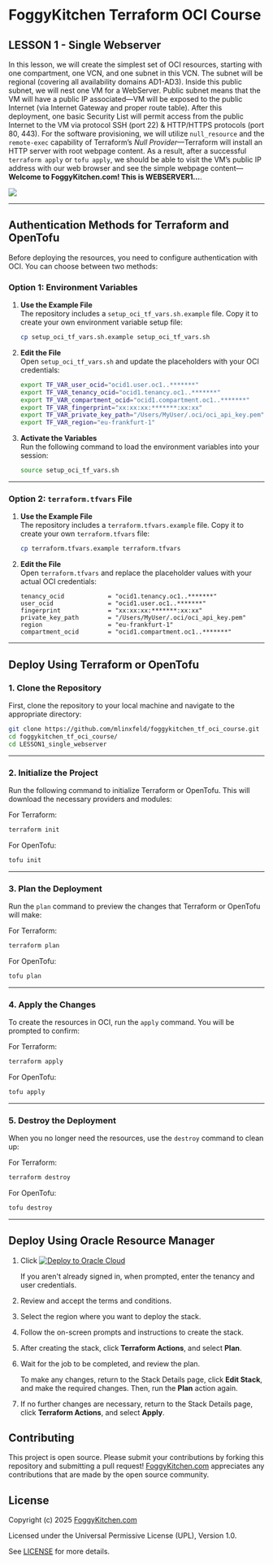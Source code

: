 # FoggyKitchen Terraform OCI Course

## LESSON 1 - Single Webserver

In this lesson, we will create the simplest set of OCI resources, starting with one compartment, one VCN, and one subnet in this VCN. The subnet will be regional (covering all availability domains AD1-AD3). Inside this public subnet, we will nest one VM for a WebServer. Public subnet means that the VM will have a public IP associated—VM will be exposed to the public Internet (via Internet Gateway and proper route table). After this deployment, one basic Security List will permit access from the public Internet to the VM via protocol SSH (port 22) & HTTP/HTTPS protocols (port 80, 443). For the software provisioning, we will utilize `null_resource` and the `remote-exec` capability of Terraform’s *Null Provider*—Terraform will install an HTTP server with root webpage content. As a result, after a successful `terraform apply` or `tofu apply`, we should be able to visit the VM’s public IP address with our web browser and see the simple webpage content—**Welcome to FoggyKitchen.com! This is WEBSERVER1...**.

![](LESSON1_single_webserver.jpg)

---

## Authentication Methods for Terraform and OpenTofu

Before deploying the resources, you need to configure authentication with OCI. You can choose between two methods:

### **Option 1: Environment Variables**

1. **Use the Example File**  
   The repository includes a `setup_oci_tf_vars.sh.example` file. Copy it to create your own environment variable setup file:

   ```bash
   cp setup_oci_tf_vars.sh.example setup_oci_tf_vars.sh
   ```

2. **Edit the File**  
   Open `setup_oci_tf_vars.sh` and update the placeholders with your OCI credentials:

   ```bash
   export TF_VAR_user_ocid="ocid1.user.oc1..*******"
   export TF_VAR_tenancy_ocid="ocid1.tenancy.oc1..*******"
   export TF_VAR_compartment_ocid="ocid1.compartment.oc1..*******"
   export TF_VAR_fingerprint="xx:xx:xx:*******:xx:xx"
   export TF_VAR_private_key_path="/Users/MyUser/.oci/oci_api_key.pem"
   export TF_VAR_region="eu-frankfurt-1"
   ```

3. **Activate the Variables**  
   Run the following command to load the environment variables into your session:

   ```bash
   source setup_oci_tf_vars.sh
   ```

---

### **Option 2: `terraform.tfvars` File**

1. **Use the Example File**  
   The repository includes a `terraform.tfvars.example` file. Copy it to create your own `terraform.tfvars` file:

   ```bash
   cp terraform.tfvars.example terraform.tfvars
   ```

2. **Edit the File**  
   Open `terraform.tfvars` and replace the placeholder values with your actual OCI credentials:

   ```hcl
   tenancy_ocid            = "ocid1.tenancy.oc1..*******"
   user_ocid               = "ocid1.user.oc1..*******"
   fingerprint             = "xx:xx:xx:*******:xx:xx"
   private_key_path        = "/Users/MyUser/.oci/oci_api_key.pem"
   region                  = "eu-frankfurt-1"
   compartment_ocid        = "ocid1.compartment.oc1..*******"
   ```

---

## Deploy Using Terraform or OpenTofu

### **1. Clone the Repository**

First, clone the repository to your local machine and navigate to the appropriate directory:

```bash
git clone https://github.com/mlinxfeld/foggykitchen_tf_oci_course.git
cd foggykitchen_tf_oci_course/
cd LESSON1_single_webserver
```

---

### **2. Initialize the Project**

Run the following command to initialize Terraform or OpenTofu. This will download the necessary providers and modules:

For Terraform:
```bash
terraform init
```

For OpenTofu:
```bash
tofu init
```

---

### **3. Plan the Deployment**

Run the `plan` command to preview the changes that Terraform or OpenTofu will make:

For Terraform:
```bash
terraform plan
```

For OpenTofu:
```bash
tofu plan
```

---

### **4. Apply the Changes**

To create the resources in OCI, run the `apply` command. You will be prompted to confirm:

For Terraform:
```bash
terraform apply
```

For OpenTofu:
```bash
tofu apply
```

---

### **5. Destroy the Deployment**

When you no longer need the resources, use the `destroy` command to clean up:

For Terraform:
```bash
terraform destroy
```

For OpenTofu:
```bash
tofu destroy
```

---

## Deploy Using Oracle Resource Manager

1. Click [![Deploy to Oracle Cloud](https://oci-resourcemanager-plugin.plugins.oci.oraclecloud.com/latest/deploy-to-oracle-cloud.svg)](https://cloud.oracle.com/resourcemanager/stacks/create?region=home&zipUrl=https://github.com/mlinxfeld/foggykitchen_tf_oci_course/releases/latest/download/LESSON1_single_webserver.zip)

    If you aren't already signed in, when prompted, enter the tenancy and user credentials.

2. Review and accept the terms and conditions.

3. Select the region where you want to deploy the stack.

4. Follow the on-screen prompts and instructions to create the stack.

5. After creating the stack, click **Terraform Actions**, and select **Plan**.

6. Wait for the job to be completed, and review the plan.

    To make any changes, return to the Stack Details page, click **Edit Stack**, and make the required changes. Then, run the **Plan** action again.

7. If no further changes are necessary, return to the Stack Details page, click **Terraform Actions**, and select **Apply**.

## Contributing
This project is open source. Please submit your contributions by forking this repository and submitting a pull request! [FoggyKitchen.com](https://foggykitchen.com/) appreciates any contributions that are made by the open source community.

## License
Copyright (c) 2025 [FoggyKitchen.com](https://foggykitchen.com/)

Licensed under the Universal Permissive License (UPL), Version 1.0.

See [LICENSE](LICENSE) for more details.